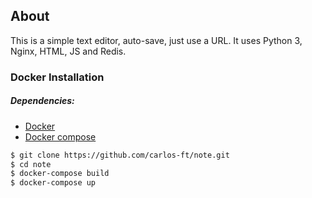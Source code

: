 ## About

This is a simple text editor, auto-save, just use a URL. It uses Python 3, Nginx, HTML, JS and Redis.

<h3>Docker Installation</h3>
<h4>
	<h5>Dependencies:</h5>
	<ul>
		<li><a href="https://www.docker.com" target="_blank">Docker</a></li>
		<li><a href="https://docs.docker.com/compose" target="_blank">Docker compose</a></li>
	</ul>
</h4>

```sh
$ git clone https://github.com/carlos-ft/note.git
$ cd note
$ docker-compose build
$ docker-compose up
```